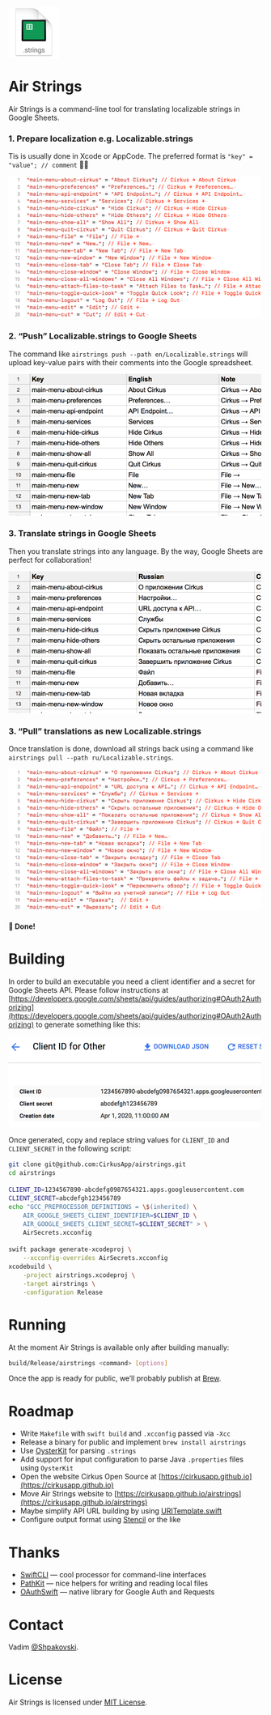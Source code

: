 <img src="Images/Icon200@2x.png" alt="Air Strings Icon" width="100px" height="100px" align="center" />

# Air Strings

Air Strings is a command-line tool for translating localizable strings in Google Sheets.

### 1. Prepare localization e.g. Localizable.strings

Tis is usually done in Xcode or AppCode. The preferred format is `"key" = "value"; // comment` 🤷‍♂️

<img src="Images/StringsEn@2x.png" alt="Localizable.strings English" width="500px" height="280px" />

### 2. “Push” Localizable.strings to Google Sheets

The command like `airstrings push --path en/Localizable.strings` will upload key-value pairs with their comments into the Google spreadsheet.

<img src="Images/SheetEn@2x.png" alt="Google Sheet with English strings" width="500px" height="280px" />

### 3. Translate strings in Google Sheets

Then you translate strings into any language. By the way, Google Sheets are perfect for collaboration!

<img src="Images/SheetRu@2x.png" alt="Google Sheet with Russian strings" width="500px" height="280px" />

### 3. “Pull” translations as new Localizable.strings

Once translation is done, download all strings back using a command like `airstrings pull --path ru/Localizable.strings`.

<img src="Images/StringsRu@2x.png" alt="Localizable.strings Russian" width="500px" height="280px" />

####  🎉 Done!

# Building

In order to build an executable you need a client identifier and a secret for Google Sheets API. Please follow instructions at [https://developers.google.com/sheets/api/guides/authorizing#OAuth2Authorizing](https://developers.google.com/sheets/api/guides/authorizing#OAuth2Authorizing) to generate something like this:

<img src="Images/Credentials@2x.png" alt="Google Sheets API Credentials UI" width="500px" height="180px" />

Once generated, copy and replace string values for `CLIENT_ID` and `CLIENT_SECRET` in the following script:

```bash
git clone git@github.com:CirkusApp/airstrings.git
cd airstrings

CLIENT_ID=1234567890-abcdefg0987654321.apps.googleusercontent.com
CLIENT_SECRET=abcdefgh123456789
echo "GCC_PREPROCESSOR_DEFINITIONS = \$(inherited) \
	AIR_GOOGLE_SHEETS_CLIENT_IDENTIFIER=$CLIENT_ID \
	AIR_GOOGLE_SHEETS_CLIENT_SECRET=$CLIENT_SECRET" > \
	AirSecrets.xcconfig

swift package generate-xcodeproj \
	--xcconfig-overrides AirSecrets.xcconfig
xcodebuild \
	-project airstrings.xcodeproj \
	-target airstrings \
	-configuration Release
```

# Running

At the moment Air Strings is available only after building manually:

```bash
build/Release/airstrings <command> [options]
```

Once the app is ready for public, we’ll probably publish at [Brew](https://brew.sh).

# Roadmap

- Write `Makefile` with `swift build` and `.xcconfig` passed via `-Xcc`
- Release a binary for public and implement `brew install airstrings`
- Use [OysterKit](https://github.com/SwiftStudies/OysterKit) for parsing `.strings`
- Add support for input configuration to parse Java `.properties` files using `OysterKit`
- Open the website Cirkus Open Source at [https://cirkusapp.github.io](https://cirkusapp.github.io)
- Move Air Strings website to [https://cirkusapp.github.io/airstrings](https://cirkusapp.github.io/airstrings)
- Maybe simplify API URL building by using [URITemplate.swift](https://github.com/kylef/URITemplate.swift)
- Configure output format using [Stencil](https://github.com/stencilproject/Stencil) or the like

# Thanks

- [SwiftCLI](https://github.com/jakeheis/SwiftCLI) — cool processor for command-line interfaces
- [PathKit](https://github.com/kylef/PathKit) — nice helpers for writing and reading local files
- [OAuthSwift](https://github.com/OAuthSwift/OAuthSwift) — native library for Google Auth and Requests

# Contact

Vadim [@Shpakovski](https://github.com/shpakovski).

# License

Air Strings is licensed under [MIT License](LICENSE).

